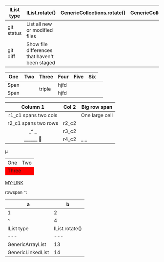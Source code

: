 | IList type | IList.rotate() | GenericCollections.rotate(<IList>) | GenericCollections.rotate2(IList) | Rotated by |
| --- | --- | --- | --- | --- |
| git status | List all new or modified files | | |
| git diff | Show file differences that haven't been staged |


| One    | Two | Three | Four    | Five  | Six
| --- | --- | --- | --- | --- | --- |
| Span | <td rowspan=2 background=red>triple | hjfd |
| Span | | hjfd |


| Column 1                | Col 2 | Big row span   |
|:-----------------------:|-------| -------------- |
| r1_c1 spans two cols           || One large cell |
| r2_c1 spans two rows    | r2_c2 |                |
|_^                      _| r3_c2 |                |
|    ______ &#20;         | r4_c2 |_              _|


<table>
  <tr>
    <td>One</td>
    <td>Two</td>
  </tr>
  <tr>
    <td colspan="2" style="background: red">Three</td>
  </tr>μ
</table>

[MY-LINK](a1.md)

rowspan `^`:

| a | b |
| --- | --- |
| 1 | 2 |
| ^ | 4 |# Generics rotated by 1
| IList type | IList.rotate() | GenericCollections.rotate(<IList>) | GenericCollections.rotate2(<IList>) |
| --- | --- | --- | --- |
| GenericArrayList | 13 | 664 | 5 |
| GenericLinkedList | 14 | 57 | 3 |
